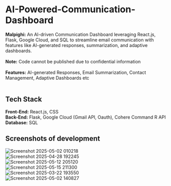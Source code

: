 # AI-Powered-Communication-Dashboard
**Malpighi:**
An AI-driven Communication Dashboard leveraging React.js, Flask, Google Cloud, and SQL to streamline email communication with features like AI-generated responses, summarization, and adaptive dashboards.
<br/><br/>
**Note:** 
Code cannot be published due to confidential information
<br/><br/>
**Features:** AI-generated Responses, Email Summarization, Contact Management, Adaptive Dashboards etc
<br/><br/>
## Tech Stack
**Front-End:** React.js, CSS
<br/>
**Back-End:** Flask, Google Cloud (Gmail API, Oauth), Cohere Command R API
<br/>
**Database:** SQL
<br/>
## Screenshots of development
![Screenshot 2025-05-02 010218](https://github.com/user-attachments/assets/ea0e4146-1ace-4d93-943b-e80773616484)
<br/>
![Screenshot 2025-04-28 192245](https://github.com/user-attachments/assets/1f57fb72-56d9-4946-bfab-913842321e87)
<br/>
![Screenshot 2025-05-12 205120](https://github.com/user-attachments/assets/fb5f6ada-d951-4803-92b1-7222f7f1fe08)
<br/>
![Screenshot 2025-05-15 211300](https://github.com/user-attachments/assets/4279f622-a2eb-448b-9023-a1ff7a34c9d7)
<br/>
![Screenshot 2025-03-22 193550](https://github.com/user-attachments/assets/3380709d-80d3-4745-8d99-14d61717e747)
<br/>
![Screenshot 2025-05-02 140827](https://github.com/user-attachments/assets/62e150dd-edee-461b-b495-d76b7638b896)
<br/>
